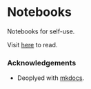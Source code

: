 # Notebooks

Notebooks for self-use.

Visit [here](ashawkey.github.io/Notebooks) to read.


### Acknowledgements

* Deoplyed with [mkdocs](https://github.com/mkdocs/mkdocs).
